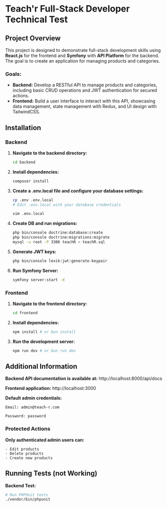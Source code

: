 # Teach'r Full-Stack Developer Technical Test

## Project Overview

This project is designed to demonstrate full-stack development skills using **React.js** for the frontend and **Symfony** with **API Platform** for the backend. The goal is to create an application for managing products and categories.

### Goals:

- **Backend:** Develop a RESTful API to manage products and categories, including basic CRUD operations and JWT authentication for secured actions.
- **Frontend:** Build a user interface to interact with this API, showcasing data management, state management with Redux, and UI design with TailwindCSS.

## Installation

### Backend

1. **Navigate to the backend directory:**
   ```bash
   cd backend
2. **Install dependencies:**
    ```bash
    composer install
3. **Create a .env.local file and configure your database settings:**
    ```bash
    cp .env .env.local
    # Edit .env.local with your database credentials
    
    vim .env.local
5. **Create DB and run migrations:**
    ```bash
    php bin/console doctrine:database:create
    php bin/console doctrine:migrations:migrate
    mysql -u root -P 3306 teachR < teachR.sql
5. **Generate JWT keys:**
    ```bash
    php bin/console lexik:jwt:generate-keypair
6. **Run Symfony Server:**
    ```bash
    symfony server:start -d
    ```

### Frontend

1. **Navigate to the frontend directory:**
    ```bash
    cd frontend
2. **Install dependencies:**
    ```bash
    npm install # or bun install
3. **Run the development server:**
    ```bash
    npm run dev # or bun run dev
    ```

## Additional Information
**Backend API documentation is available at:** http://localhost:8000/api/docs

**Frontend application:** http://localhost:3000

**Default admin credentials:**   

    Email: admin@teach-r.com

    Password: password

### Protected Actions
**Only authenticated admin users can:**

    - Edit products
    - Delete products
    - Create new products


## Running Tests (not Working)
**Backend Test:**
```bash
# Run PHPUnit tests
./vendor/bin/phpunit
